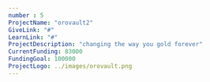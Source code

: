 ```yaml
---
number : 5
ProjectName: "orovault2"   
GiveLink: "#"   
LearnLink: "#"   
ProjectDescription: "changing the way you gold forever"   
CurrentFunding: 83000   
FundingGoal: 100000  
ProjectLogo: ../images/orovault.png  
---
```

